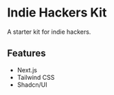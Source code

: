 # Indie Hackers Kit

A starter kit for indie hackers.

## Features

- Next.js
- Tailwind CSS
- Shadcn/UI
